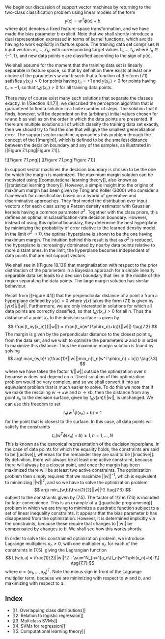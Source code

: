 We begin our discussion of support vector machines by returning to the two-class classification problem using linear models of the form
$$
y(x) = w^T\phi(x)+b
\tag{7.1}
$$
where $\phi(x)$ denotes a fixed feature-space transformation, and we have made the bias parameter *b* explicit. Note that we shall shortly introduce a dual representation expressed in terms of kernel functions, which avoids having to work explicitly in feature space. The training data set comprises *N* input vectors $x_1, . . . , x_N$, with corresponding target values $t_1, . . . , t_N$ where $t_n \in \{−1, 1\}$, and new data points *x* are classified according to the sign of $y(x)$.

We shall assume for the moment that the training data set is linearly separable in feature space, so that by definition there exists at least one choice of the parameters *w* and *b* such that a function of the form (7.1) satisfies $y(x_n) > 0$ for points having  $t_n = +1$ and $y(x_n) < 0$ for points having $t_n = −1$, so that $t_ny(x_n) > 0$ for all training data points.

There may of course exist many such solutions that separate the classes exactly. In [[Section 4.1.7]], we described the perceptron algorithm that is guaranteed to find a solution in a finite number of steps. The solution that it finds, however, will be dependent on the (arbitrary) initial values chosen for *w* and *b* as well as on the order in which the data points are presented. If there are multiple solutions all of which classify the training data set exactly, then we should try to find the one that
will give the smallest generalization error. The support vector machine approaches this problem through the concept of the [[margin]], which is defined to be the smallest distance between the decision boundary and any of the samples, as illustrated in [[Figure 7.1.png|Figure 7.1]].

![[Figure 7.1.png]]
[[Figure 7.1.png|Figure 7.1]]

In support vector machines the decision boundary is chosen to be the one for which the margin is maximized. The maximum margin solution can be motivated using [[computational learning theory]], also known as [[statistical learning theory]]. However, a simple insight into the origins of maximum margin has been given by Tong and Koller (2000) who consider a framework for classification based on a hybrid of generative and discriminative approaches. They first model the distribution over input vectors *x* for each class using a Parzen density estimator with Gaussian kernels having a common parameter $\sigma^2$. Together with the class priors, this defines an optimal misclassification-rate decision boundary. However, instead of using this optimal boundary, they determine the best hyperplane by minimizing the probability of error relative to the learned density model. In the limit $\sigma^2 \rightarrow 0$, the optimal hyperplane is shown to be the one having maximum margin. The intuition behind this result is that as $\sigma^2$ is reduced, the hyperplane is increasingly dominated by nearby data points relative to more distant ones. In the limit, the hyperplane becomes independent of data points that are not support vectors.

We shall see in [[Figure 10.13]] that marginalization with respect to the prior distribution of the parameters in a Bayesian approach for a simple linearly separable data set leads to a decision boundary that lies in the middle of the region separating the data points. The large margin solution has similar behaviour.

Recall from [[Figure 4.1]] that the perpendicular distance of a point *x* from a hyperplane defined by $y(x) = 0$ where $y(x)$ takes the form (7.1) is given by $|y(x)|/||w||$. Furthermore, we are only interested in solutions for which all data points are correctly classified, so that $t_ny(x_n) > 0$ for all n. Thus the distance of a point $x_n$ to the decision surface is given by
$$
\frac{t_ny(x_n)}{||w||} = \frac{t_n(w^T\phi(x_n)+b)}{||w||}
\tag{7.2}
$$
The margin is given by the perpendicular distance to the closest point $x_n$ from the data set, and we wish to optimize the parameters *w* and *b* in order to maximize this distance. Thus the maximum margin solution is found by solving
$$
arg\ max_{w,b}\ \{\frac{1}{||w||}min_n[t_n(w^T\phi(x_n) + b]\}
\tag{7.3}
$$
where we have taken the factor $1/||w||$ outside the optimization over *n* because *w* does not depend on *n*. Direct solution of this optimization problem would be very complex, and so we shall convert it into an equivalent problem that is much easier to solve. To do this we note that if we make the rescaling $w \rightarrow \kappa w$ and $b \rightarrow \kappa b$, then the distance from any point $x_n$ to the decision surface, given by $t_ny(xn)/||w||$, is unchanged. We can use this freedom to set
$$
t_n(w^T\phi(x_n) + b) = 1
\tag{7.4}
$$
for the point that is closest to the surface. In this case, all data points will satisfy the constraints
$$
t_n(w^T\phi(x_n) + b) \geq 1, n = 1,...,N
\tag{7.5}
$$
This is known as the canonical representation of the decision hyperplane. In the case of data points for which the equality holds, the constraints are said to be [[active]], whereas for the remainder they are said to be [[inactive]]. By definition, there will always be at least one active constraint, because there will always be a closest point, and once the margin has been maximized there will be at least two active constraints. The optimization problem then simply requires that we maximize
$||w||^{−1}$, which is equivalent to minimizing $||w||^2$, and so we have to solve the optimization problem
$$
arg\ min_{w,b}\frac{1}{2}||w||^2
\tag{7.6}
$$
subject to the constraints given by (7.5). The factor of 1/2 in (7.6) is included for later convenience. This is an example of a [[quadratic programming]] problem in which we are trying to minimize a quadratic function subject to a set of linear inequality constraints. It appears that the bias parameter *b* has disappeared from the optimization. However, it is determined implicitly via the constraints, because these require that changes to ||w|| be compensated by changes to *b*. We shall see how this works shortly.

In order to solve this constrained optimization problem, we introduce Lagrange multipliers $a_n \geq 0$, with one multiplier $a_n$ for each of the constraints in (7.5), giving the Lagrangian function
$$
L(w,b,a) = \frac{1}{2}||w||^2 - \sum^N_{n=1}a_n\{t_n(w^T\phi(x_n)+b)-1\}
\tag{7.7}
$$
where $a = (a_1, . . . , a_N)^T$. Note the minus sign in front of the Lagrange multiplier term, because we are minimizing with respect to *w* and *b*, and maximizing with respect to *a*.

## Index
- [[1. Overlapping class distributions]]
- [[2. Relation to logistic regression]]
- [[3. Multiclass SVMs]]
- [[4. SVMs for regression]]
- [[5. Computational learning theory]]